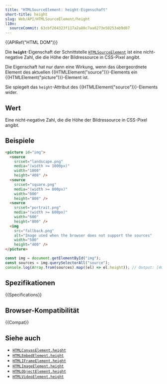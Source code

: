```yaml
---
title: "HTMLSourceElement: height-Eigenschaft"
short-title: height
slug: Web/API/HTMLSourceElement/height
l10n:
  sourceCommit: 63cbf204323f117a2a80c7aa6273e50253ab9d07
---
```


{{APIRef("HTML DOM")}}

Die **`height`**-Eigenschaft der Schnittstelle [`HTMLSourceElement`](/de/docs/Web/API/HTMLSourceElement) ist eine nicht-negative Zahl, die die Höhe der Bildressource in CSS-Pixel angibt.

Die Eigenschaft hat nur dann eine Wirkung, wenn das übergeordnete Element des aktuellen {{HTMLElement("source")}}-Elements ein {{HTMLElement("picture")}}-Element ist.

Sie spiegelt das `height`-Attribut des {{HTMLElement("source")}}-Elements wider.

## Wert

Eine nicht-negative Zahl, die die Höhe der Bildressource in CSS-Pixel angibt.

## Beispiele

```html
<picture id="img">
  <source
    srcset="landscape.png"
    media="(width >= 1000px)"
    width="1000"
    height="400" />
  <source
    srcset="square.png"
    media="(width >= 800px)"
    width="800"
    height="800" />
  <source
    srcset="portrait.png"
    media="(width >= 600px)"
    width="600"
    height="800" />
  <img
    src="fallback.png"
    alt="Image used when the browser does not support the sources"
    width="500"
    height="400" />
</picture>
```

```js
const img = document.getElementById("img");
const sources = img.querySelectorAll("source");
console.log(Array.from(sources).map((el) => el.height)); // Output: [400, 800, 800]
```

## Spezifikationen

{{Specifications}}

## Browser-Kompatibilität

{{Compat}}

## Siehe auch

- [`HTMLCanvasElement.height`](/de/docs/Web/API/HTMLCanvasElement/height)
- [`HTMLEmbedElement.height`](/de/docs/Web/API/HTMLEmbedElement/height)
- [`HTMLIFrameElement.height`](/de/docs/Web/API/HTMLIFrameElement/height)
- [`HTMLImageElement.height`](/de/docs/Web/API/HTMLImageElement/height)
- [`HTMLObjectElement.height`](/de/docs/Web/API/HTMLObjectElement/height)
- [`HTMLVideoElement.height`](/de/docs/Web/API/HTMLVideoElement/height)
